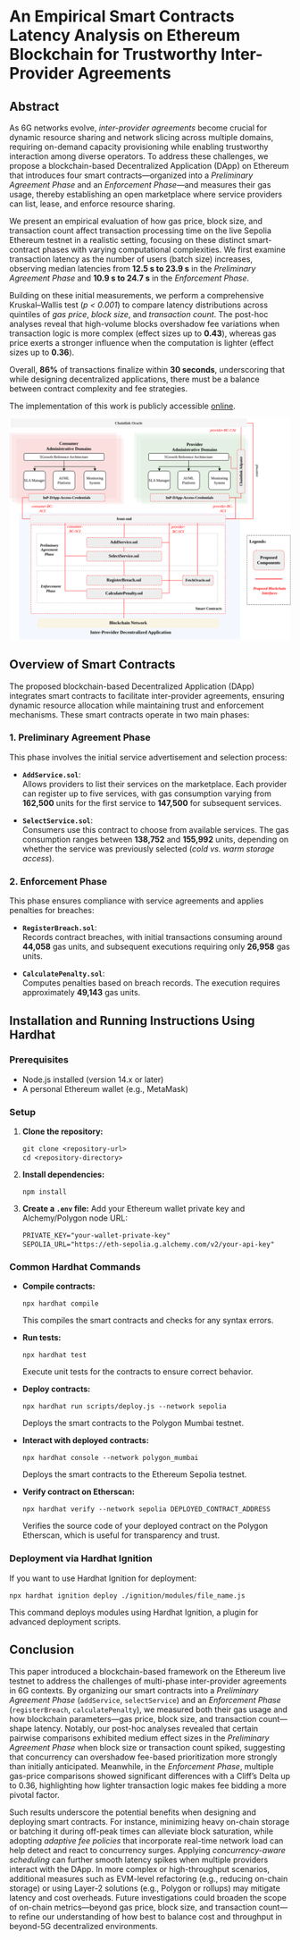 
# An Empirical Smart Contracts Latency Analysis on Ethereum Blockchain for Trustworthy Inter-Provider Agreements

## Abstract

As 6G networks evolve, *inter-provider agreements* become crucial for dynamic resource sharing and network slicing across multiple domains, requiring on-demand capacity provisioning while enabling trustworthy interaction among diverse operators. To address these challenges, we propose a blockchain-based Decentralized Application (DApp) on Ethereum that introduces four smart contracts—organized into a *Preliminary Agreement Phase* and an *Enforcement Phase*—and measures their gas usage, thereby establishing an open marketplace where service providers can list, lease, and enforce resource sharing.

We present an empirical evaluation of how gas price, block size, and transaction count affect transaction processing time on the live Sepolia Ethereum testnet in a realistic setting, focusing on these distinct smart-contract phases with varying computational complexities. We first examine transaction latency as the number of users (batch size) increases, observing median latencies from **12.5 s to 23.9 s** in the *Preliminary Agreement Phase* and **10.9 s to 24.7 s** in the *Enforcement Phase*.

Building on these initial measurements, we perform a comprehensive Kruskal–Wallis test (*p < 0.001*) to compare latency distributions across quintiles of *gas price*, *block size*, and *transaction count*. The post-hoc analyses reveal that high-volume blocks overshadow fee variations when transaction logic is more complex (effect sizes up to **0.43**), whereas gas price exerts a stronger influence when the computation is lighter (effect sizes up to **0.36**). 

Overall, **86%** of transactions finalize within **30 seconds**, underscoring that while designing decentralized applications, there must be a balance between contract complexity and fee strategies.  

The implementation of this work is publicly accessible [online](https://github.com/farhanajaved/InP_DApp_Analysis.git).



![Proposed Framework for Blockchain and Federated Learning in O-RAN](Framework_InP_DApp.png)

## Overview of Smart Contracts

The proposed blockchain-based Decentralized Application (DApp) integrates smart contracts to facilitate inter-provider agreements, ensuring dynamic resource allocation while maintaining trust and enforcement mechanisms. These smart contracts operate in two main phases:

### **1. Preliminary Agreement Phase**
This phase involves the initial service advertisement and selection process:

- **`AddService.sol`**:  
  Allows providers to list their services on the marketplace. Each provider can register up to five services, with gas consumption varying from **162,500** units for the first service to **147,500** for subsequent services.

- **`SelectService.sol`**:  
  Consumers use this contract to choose from available services. The gas consumption ranges between **138,752** and **155,992** units, depending on whether the service was previously selected (*cold vs. warm storage access*).

### **2. Enforcement Phase**
This phase ensures compliance with service agreements and applies penalties for breaches:

- **`RegisterBreach.sol`**:  
  Records contract breaches, with initial transactions consuming around **44,058** gas units, and subsequent executions requiring only **26,958** gas units.

- **`CalculatePenalty.sol`**:  
  Computes penalties based on breach records. The execution requires approximately **49,143** gas units.



## Installation and Running Instructions Using Hardhat

### Prerequisites

- Node.js installed (version 14.x or later)
- A personal Ethereum wallet (e.g., MetaMask)

### Setup

1. **Clone the repository:**
   ```
   git clone <repository-url>
   cd <repository-directory>
   ```

2. **Install dependencies:**
   ```
   npm install
   ```

3. **Create a `.env` file:**
   Add your Ethereum wallet private key and Alchemy/Polygon node URL:
   ```
   PRIVATE_KEY="your-wallet-private-key"
   SEPOLIA_URL="https://eth-sepolia.g.alchemy.com/v2/your-api-key"

   ```

### Common Hardhat Commands

- **Compile contracts:**
  ```
  npx hardhat compile
  ```
  This compiles the smart contracts and checks for any syntax errors.

- **Run tests:**
  ```
  npx hardhat test
  ```
  Execute unit tests for the contracts to ensure correct behavior.

- **Deploy contracts:**
  ```
  npx hardhat run scripts/deploy.js --network sepolia
  ```
  Deploys the smart contracts to the Polygon Mumbai testnet.

- **Interact with deployed contracts:**
  ```
  npx hardhat console --network polygon_mumbai
  ```
  Deploys the smart contracts to the Ethereum Sepolia testnet.

- **Verify contract on Etherscan:**
  ```
  npx hardhat verify --network sepolia DEPLOYED_CONTRACT_ADDRESS
  ```
  Verifies the source code of your deployed contract on the Polygon Etherscan, which is useful for transparency and trust.

### Deployment via Hardhat Ignition

If you want to use Hardhat Ignition for deployment:
```
npx hardhat ignition deploy ./ignition/modules/file_name.js
```
This command deploys modules using Hardhat Ignition, a plugin for advanced deployment scripts.

## Conclusion

This paper introduced a blockchain-based framework on the Ethereum live testnet to address the challenges of multi-phase inter-provider agreements in 6G contexts. By organizing our smart contracts into a *Preliminary Agreement Phase* (`addService`, `selectService`) and an *Enforcement Phase* (`registerBreach`, `calculatePenalty`), we measured both their gas usage and how blockchain parameters—gas price, block size, and transaction count—shape latency. Notably, our post-hoc analyses revealed that certain pairwise comparisons exhibited medium effect sizes in the *Preliminary Agreement Phase* when block size or transaction count spiked, suggesting that concurrency can overshadow fee-based prioritization more strongly than initially anticipated. Meanwhile, in the *Enforcement Phase*, multiple gas-price comparisons showed significant differences with a Cliff’s Delta up to 0.36, highlighting how lighter transaction logic makes fee bidding a more pivotal factor.

Such results underscore the potential benefits when designing and deploying smart contracts. For instance, minimizing heavy on-chain storage or batching it during off-peak times can alleviate block saturation, while adopting *adaptive fee policies* that incorporate real-time network load can help detect and react to concurrency surges. Applying *concurrency-aware scheduling* can further smooth latency spikes when multiple providers interact with the DApp. In more complex or high-throughput scenarios, additional measures such as EVM-level refactoring (e.g., reducing on-chain storage) or using Layer-2 solutions (e.g., Polygon or rollups) may mitigate latency and cost overheads. Future investigations could broaden the scope of on-chain metrics—beyond gas price, block size, and transaction count—to refine our understanding of how best to balance cost and throughput in beyond-5G decentralized environments.

